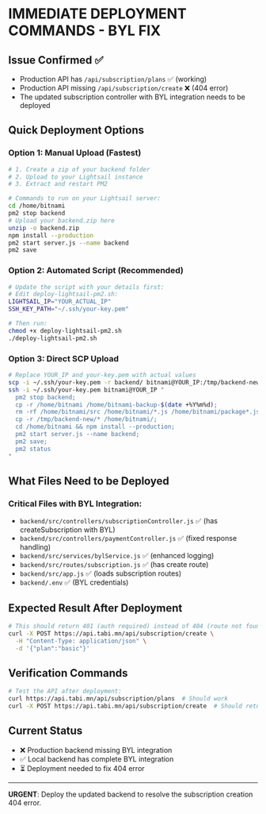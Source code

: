 # IMMEDIATE DEPLOYMENT COMMANDS - BYL FIX

## Issue Confirmed ✅
- Production API has `/api/subscription/plans` ✅ (working)
- Production API missing `/api/subscription/create` ❌ (404 error)
- The updated subscription controller with BYL integration needs to be deployed

## Quick Deployment Options

### Option 1: Manual Upload (Fastest)
```bash
# 1. Create a zip of your backend folder
# 2. Upload to your Lightsail instance
# 3. Extract and restart PM2

# Commands to run on your Lightsail server:
cd /home/bitnami
pm2 stop backend
# Upload your backend.zip here
unzip -o backend.zip
npm install --production
pm2 start server.js --name backend
pm2 save
```

### Option 2: Automated Script (Recommended)
```bash
# Update the script with your details first:
# Edit deploy-lightsail-pm2.sh:
LIGHTSAIL_IP="YOUR_ACTUAL_IP"
SSH_KEY_PATH="~/.ssh/your-key.pem"

# Then run:
chmod +x deploy-lightsail-pm2.sh
./deploy-lightsail-pm2.sh
```

### Option 3: Direct SCP Upload
```bash
# Replace YOUR_IP and your-key.pem with actual values
scp -i ~/.ssh/your-key.pem -r backend/ bitnami@YOUR_IP:/tmp/backend-new
ssh -i ~/.ssh/your-key.pem bitnami@YOUR_IP "
  pm2 stop backend;
  cp -r /home/bitnami /home/bitnami-backup-$(date +%Y%m%d);
  rm -rf /home/bitnami/src /home/bitnami/*.js /home/bitnami/package*.json;
  cp -r /tmp/backend-new/* /home/bitnami/;
  cd /home/bitnami && npm install --production;
  pm2 start server.js --name backend;
  pm2 save;
  pm2 status
"
```

## What Files Need to be Deployed

### Critical Files with BYL Integration:
- `backend/src/controllers/subscriptionController.js` ✅ (has createSubscription with BYL)
- `backend/src/controllers/paymentController.js` ✅ (fixed response handling)
- `backend/src/services/bylService.js` ✅ (enhanced logging)
- `backend/src/routes/subscription.js` ✅ (has create route)
- `backend/src/app.js` ✅ (loads subscription routes)
- `backend/.env` ✅ (BYL credentials)

## Expected Result After Deployment
```bash
# This should return 401 (auth required) instead of 404 (route not found)
curl -X POST https://api.tabi.mn/api/subscription/create \
  -H "Content-Type: application/json" \
  -d '{"plan":"basic"}'
```

## Verification Commands
```bash
# Test the API after deployment:
curl https://api.tabi.mn/api/subscription/plans  # Should work
curl -X POST https://api.tabi.mn/api/subscription/create  # Should return 401, not 404
```

## Current Status
- ❌ Production backend missing BYL integration
- ✅ Local backend has complete BYL integration
- ⏳ Deployment needed to fix 404 error

---

**URGENT**: Deploy the updated backend to resolve the subscription creation 404 error.

